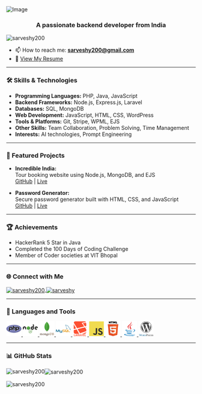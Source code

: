 <img width="1536" height="1024" alt="Image" src="https://github.com/user-attachments/assets/f3e6d730-bb39-4b5f-afeb-309dd8d61635" />

<h3 align="center">A passionate backend developer from India</h3>

<p align="left">
  <img src="https://komarev.com/ghpvc/?username=sarveshy200&label=Profile%20views&color=0e75b6&style=flat" alt="sarveshy200" />
</p>

- 📫 How to reach me: **sarveshy200@gmail.com**
- 📄 [View My Resume](https://drive.google.com/file/d/1s0gbh-Q8bcEhCcyeEvfIwAkTEG8hQB9i/view?usp=sharing)

---

### 🛠️ Skills & Technologies

- **Programming Languages:** PHP, Java, JavaScript
- **Backend Frameworks:** Node.js, Express.js, Laravel
- **Databases:** SQL, MongoDB
- **Web Development:** JavaScript, HTML, CSS, WordPress
- **Tools & Platforms:** Git, Stripe, WPML, EJS
- **Other Skills:** Team Collaboration, Problem Solving, Time Management
- **Interests:** AI technologies, Prompt Engineering

---

### 🚀 Featured Projects

- **Incredible India:**  
  Tour booking website using Node.js, MongoDB, and EJS  
  [GitHub](https://github.com/sarveshy200/Incredible-India) | [Live](https://airbnb-clone-vgfq.onrender.com/listings)

- **Password Generator:**  
  Secure password generator built with HTML, CSS, and JavaScript  
  [GitHub](https://github.com/sarveshy200/Password-Generator) | [Live](https://sarveshy200.github.io/Password-Generator/)

---

### 🏆 Achievements

- HackerRank 5 Star in Java
- Completed the 100 Days of Coding Challenge
- Member of Coder societies at VIT Bhopal

---

### 🌐 Connect with Me

<p align="left">
  <a href="https://twitter.com/sarveshy200" target="blank">
    <img align="center" src="https://raw.githubusercontent.com/rahuldkjain/github-profile-readme-generator/master/src/images/icons/Social/twitter.svg" alt="sarveshy200" height="30" width="40" />
  </a>
  <a href="https://linkedin.com/in/sarveshy" target="blank">
    <img align="center" src="https://raw.githubusercontent.com/rahuldkjain/github-profile-readme-generator/master/src/images/icons/Social/linked-in-alt.svg" alt="sarveshy" height="30" width="40" />
  </a>
</p>

---

### 🧰 Languages and Tools

<p align="left">
  <a href="https://www.php.net/" target="_blank" rel="noreferrer">
    <img src="https://raw.githubusercontent.com/devicons/devicon/master/icons/php/php-original.svg" alt="php" width="40" height="40"/>
  </a>
  <a href="https://nodejs.org/" target="_blank" rel="noreferrer">
    <img src="https://raw.githubusercontent.com/devicons/devicon/master/icons/nodejs/nodejs-original-wordmark.svg" alt="nodejs" width="40" height="40"/>
  </a>
  <a href="https://www.mongodb.com/" target="_blank" rel="noreferrer">
    <img src="https://raw.githubusercontent.com/devicons/devicon/master/icons/mongodb/mongodb-original-wordmark.svg" alt="mongodb" width="40" height="40"/>
  </a>
  <a href="https://www.mysql.com/" target="_blank" rel="noreferrer">
    <img src="https://raw.githubusercontent.com/devicons/devicon/master/icons/mysql/mysql-original-wordmark.svg" alt="mysql" width="40" height="40"/>
  </a>
  <a href="https://www.laravel.com/" target="_blank" rel="noreferrer">
    <img src="https://raw.githubusercontent.com/devicons/devicon/master/icons/laravel/laravel-plain-wordmark.svg" alt="laravel" width="40" height="40"/>
  </a>
  <a href="https://www.javascript.com/" target="_blank" rel="noreferrer">
    <img src="https://raw.githubusercontent.com/devicons/devicon/master/icons/javascript/javascript-original.svg" alt="javascript" width="40" height="40"/>
  </a>
  <a href="https://www.w3.org/html/" target="_blank" rel="noreferrer">
    <img src="https://raw.githubusercontent.com/devicons/devicon/master/icons/html5/html5-original-wordmark.svg" alt="html5" width="40" height="40"/>
  </a>
  <a href="https://www.java.com/" target="_blank" rel="noreferrer">
    <img src="https://raw.githubusercontent.com/devicons/devicon/master/icons/java/java-original.svg" alt="java" width="40" height="40"/>
  </a>
  <a href="https://wordpress.org/" target="_blank" rel="noreferrer">
    <img src="https://raw.githubusercontent.com/devicons/devicon/master/icons/wordpress/wordpress-original.svg" alt="wordpress" width="40" height="40"/>
  </a>
</p>

---

### 📊 GitHub Stats

<p>
  <img align="left" src="https://github-readme-stats.vercel.app/api/top-langs?username=sarveshy200&show_icons=true&locale=en&layout=compact" alt="sarveshy200" />
</p>

<p>
  <img align="center" src="https://github-readme-stats.vercel.app/api?username=sarveshy200&show_icons=true&locale=en" alt="sarveshy200" />
</p>

<p>
  <img align="center" src="https://github-readme-streak-stats.herokuapp.com/?user=sarveshy200&" alt="sarveshy200" />
</p>
